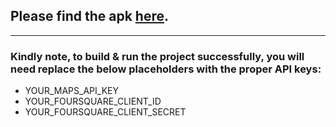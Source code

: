 ## Please find the apk [here](https://bitbucket.org/houlisha/foodvenueapp/src/master/APK/).

-----------------------------

### Kindly note, to build & run the project successfully, you will need replace the below placeholders with the proper API keys:
* YOUR_MAPS_API_KEY
* YOUR_FOURSQUARE_CLIENT_ID
* YOUR_FOURSQUARE_CLIENT_SECRET